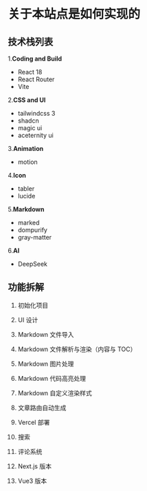 # 关于本站点是如何实现的

## 技术栈列表

1.**Coding and Build**

-   React 18
-   React Router
-   Vite

2.**CSS and UI**

-   tailwindcss 3
-   shadcn
-   magic ui
-   aceternity ui

3.**Animation**

-   motion

4.**Icon**

-   tabler
-   lucide

5.**Markdown**

-   marked
-   dompurify
-   gray-matter

6.**AI**

-   DeepSeek

## 功能拆解

1. 初始化项目
2. UI 设计
3. Markdown 文件导入
4. Markdown 文件解析与渲染（内容与 TOC）
5. Markdown 图片处理
6. Markdown 代码高亮处理
7. Markdown 自定义渲染样式
8. 文章路由自动生成
9. Vercel 部署
10. 搜索

11. 评论系统
12. Next.js 版本
13. Vue3 版本
